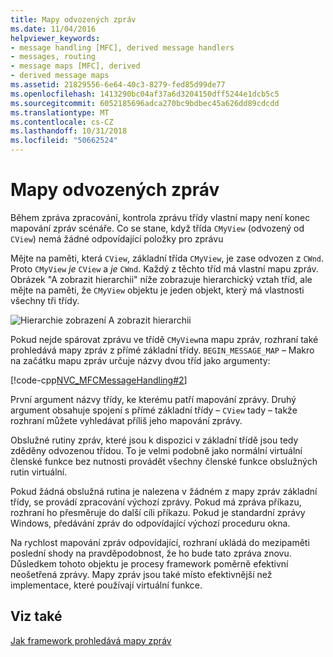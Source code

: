 ```yaml
---
title: Mapy odvozených zpráv
ms.date: 11/04/2016
helpviewer_keywords:
- message handling [MFC], derived message handlers
- messages, routing
- message maps [MFC], derived
- derived message maps
ms.assetid: 21829556-6e64-40c3-8279-fed85d99de77
ms.openlocfilehash: 1413290bc04af37a6d3204150dff5244e1dcb5c5
ms.sourcegitcommit: 6052185696adca270bc9bdbec45a626dd89cdcdd
ms.translationtype: MT
ms.contentlocale: cs-CZ
ms.lasthandoff: 10/31/2018
ms.locfileid: "50662524"
---
```

# <a name="derived-message-maps"></a>Mapy odvozených zpráv

Během zpráva zpracování, kontrola zprávu třídy vlastní mapy není konec mapování zpráv scénáře. Co se stane, když třída `CMyView` (odvozený od `CView`) nemá žádné odpovídající položky pro zprávu

Mějte na paměti, která `CView`, základní třída `CMyView`, je zase odvozen z `CWnd`. Proto `CMyView` *je* `CView` a *je* `CWnd`. Každý z těchto tříd má vlastní mapu zpráv. Obrázek "A zobrazit hierarchii" níže zobrazuje hierarchický vztah tříd, ale mějte na paměti, že `CMyView` objektu je jeden objekt, který má vlastnosti všechny tři třídy.

![Hierarchie zobrazení](../mfc/media/vc38621.gif "vc38621") A zobrazit hierarchii

Pokud nejde spárovat zprávu ve třídě `CMyView`na mapu zpráv, rozhraní také prohledává mapy zpráv z přímé základní třídy. `BEGIN_MESSAGE_MAP` – Makro na začátku mapu zpráv určuje názvy dvou tříd jako argumenty:

[!code-cpp[NVC_MFCMessageHandling#2](../mfc/codesnippet/cpp/derived-message-maps_1.cpp)]

První argument názvy třídy, ke kterému patří mapování zprávy. Druhý argument obsahuje spojení s přímé základní třídy – `CView` tady – takže rozhraní můžete vyhledávat příliš jeho mapování zprávy.

Obslužné rutiny zpráv, které jsou k dispozici v základní třídě jsou tedy zděděny odvozenou třídou. To je velmi podobně jako normální virtuální členské funkce bez nutnosti provádět všechny členské funkce obslužných rutin virtuální.

Pokud žádná obslužná rutina je nalezena v žádném z mapy zpráv základní třídy, se provádí zpracování výchozí zprávy. Pokud má zpráva příkazu, rozhraní ho přesměruje do další cíli příkazu. Pokud je standardní zprávy Windows, předávání zpráv do odpovídající výchozí proceduru okna.

Na rychlost mapování zpráv odpovídající, rozhraní ukládá do mezipaměti poslední shody na pravděpodobnost, že ho bude tato zpráva znovu. Důsledkem tohoto objektu je procesy framework poměrně efektivní neošetřená zprávy. Mapy zpráv jsou také místo efektivnější než implementace, které používají virtuální funkce.

## <a name="see-also"></a>Viz také

[Jak framework prohledává mapy zpráv](../mfc/how-the-framework-searches-message-maps.md)

